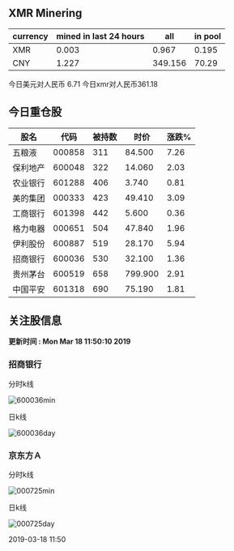 ## XMR Minering

|currency|mined in last 24 hours|all|in pool|
|---|---|---|---|
|XMR|0.003|0.967|0.195|
|CNY|1.227|349.156|70.29|

今日美元对人民币 6.71	今日xmr对人民币361.18


## 今日重仓股 

|股名|代码|被持数|时价|涨跌%|
|---|---|---|---|---|
|五粮液|000858|311|84.500|7.26|
|保利地产|600048|322|14.060|2.03|
|农业银行|601288|406|3.740|0.81|
|美的集团|000333|423|49.410|3.09|
|工商银行|601398|442|5.600|0.36|
|格力电器|000651|504|47.840|1.96|
|伊利股份|600887|519|28.170|5.94|
|招商银行|600036|530|32.100|1.36|
|贵州茅台|600519|658|799.900|2.91|
|中国平安|601318|690|75.190|1.81|

## 关注股信息
**更新时间 : Mon Mar 18 11:50:10 2019**
### 招商银行 
分时k线

![600036min](http://image.sinajs.cn/newchart/min/n/sh600036.gif)

日k线

![600036day](http://image.sinajs.cn/newchart/daily/n/sh600036.gif)

### 京东方Ａ 
分时k线

![000725min](http://image.sinajs.cn/newchart/min/n/sz000725.gif)

日k线

![000725day](http://image.sinajs.cn/newchart/daily/n/sz000725.gif)

2019-03-18 11:50